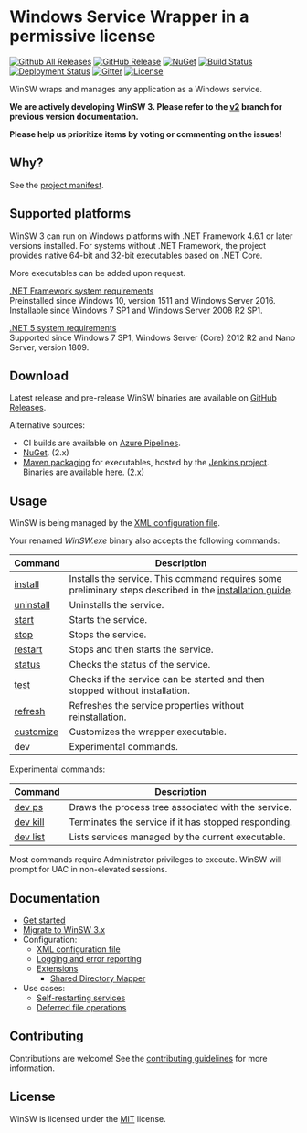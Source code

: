 # Windows Service Wrapper in a permissive license

[![Github All Releases](https://img.shields.io/github/downloads/winsw/winsw/total?style=flat-square)](https://github.com/winsw/winsw/releases)
[![GitHub Release](https://img.shields.io/github/v/release/winsw/winsw?include_prereleases&sort=semver&style=flat-square)](https://github.com/winsw/winsw/releases)
[![NuGet](https://img.shields.io/nuget/v/WinSW?style=flat-square)](https://www.nuget.org/packages/WinSW/)
[![Build Status](https://img.shields.io/azure-devops/build/winsw/aabe43dd-6f6d-4660-b5dd-5b79e1e2ef4e/1?style=flat-square)](https://dev.azure.com/winsw/winsw/_build?definitionId=1&_a=summary)
[![Deployment Status](https://img.shields.io/azure-devops/release/winsw/aabe43dd-6f6d-4660-b5dd-5b79e1e2ef4e/1/1?style=flat-square)](https://dev.azure.com/winsw/winsw/_release?_a=releases&view=mine&definitionId=1)
[![Gitter](https://img.shields.io/gitter/room/winsw/winsw?style=flat-square)](https://gitter.im/winsw/winsw?utm_source=badge&utm_medium=badge&utm_campaign=pr-badge)
[![License](https://img.shields.io/github/license/winsw/winsw?style=flat-square)](LICENSE.txt)

WinSW wraps and manages any application as a Windows service.

**We are actively developing WinSW 3. Please refer to the [v2](https://github.com/winsw/winsw/tree/master) branch for previous version documentation.**

**Please help us prioritize items by voting or commenting on the issues!**

## Why?

See the [project manifest](MANIFEST.md).

## Supported platforms

WinSW 3 can run on Windows platforms with .NET Framework 4.6.1 or later versions installed.
For systems without .NET Framework, the project provides native 64-bit and 32-bit executables based on .NET Core.

More executables can be added upon request.

[.NET Framework system requirements](https://docs.microsoft.com/dotnet/framework/get-started/system-requirements)\
Preinstalled since Windows 10, version 1511 and Windows Server 2016.\
Installable since Windows 7 SP1 and Windows Server 2008 R2 SP1.

[.NET 5 system requirements](https://github.com/dotnet/core/blob/master/release-notes/5.0/5.0-supported-os.md)\
Supported since Windows 7 SP1, Windows Server (Core) 2012 R2 and Nano Server, version 1809.

## Download

Latest release and pre-release WinSW binaries are available on [GitHub Releases](https://github.com/winsw/winsw/releases).

Alternative sources:

* CI builds are available on [Azure Pipelines](https://dev.azure.com/winsw/winsw/_build?definitionId=1).
* [NuGet](https://www.nuget.org/packages/WinSW/). (2.x)
* [Maven packaging](https://github.com/jenkinsci/winsw-maven-packaging) for executables, hosted by the [Jenkins project](https://jenkins.io/).
Binaries are available [here](https://repo.jenkins-ci.org/releases/com/sun/winsw/winsw/). (2.x)

## Usage

WinSW is being managed by the [XML configuration file](docs/xml-config-file.md).

Your renamed *WinSW.exe* binary also accepts the following commands:

| Command                                             | Description |
| -------                                             | ----------- |
| [install](docs/cli-commands.md#install-command)     | Installs the service. This command requires some preliminary steps described in the [installation guide](docs/installation.md). |
| [uninstall](docs/cli-commands.md#uninstall-command) | Uninstalls the service. |
| [start](docs/cli-commands.md#start-command)         | Starts the service. |
| [stop](docs/cli-commands.md#stop-command)           | Stops the service. |
| [restart](docs/cli-commands.md#restart-command)     | Stops and then starts the service. |
| [status](docs/cli-commands.md#status-command)       | Checks the status of the service. |
| [test](docs/cli-commands.md#test-command)           | Checks if the service can be started and then stopped without installation. |
| [refresh](docs/cli-commands.md#refresh-command)     | Refreshes the service properties without reinstallation. |
| [customize](docs/cli-commands.md#customize-command) | Customizes the wrapper executable. |
| dev                                                 | Experimental commands. |

Experimental commands:

| Command                                           | Description |
| -------                                           | ----------- |
| [dev ps](docs/cli-commands.md#dev-ps-command)     | Draws the process tree associated with the service. |
| [dev kill](docs/cli-commands.md#dev-kill-command) | Terminates the service if it has stopped responding. |
| [dev list](docs/cli-commands.md#dev-list-command) | Lists services managed by the current executable. |

Most commands require Administrator privileges to execute. WinSW will prompt for UAC in non-elevated sessions.

## Documentation

* [Get started](docs/installation.md)
* [Migrate to WinSW 3.x](docs/migrate-to-3-x)
* Configuration:
  * [XML configuration file](docs/xml-config-file.md)
  * [Logging and error reporting](docs/logging-and-error-reporting.md)
  * [Extensions](docs/extensions/extensions.md)
    * [Shared Directory Mapper](docs/extensions/shared-directory-mapper.md)
* Use cases:
  * [Self-restarting services](docs/self-restarting-service.md)
  * [Deferred file operations](docs/deferred-file-operations.md)

## Contributing

Contributions are welcome!
See the [contributing guidelines](CONTRIBUTING.md) for more information.

## License

WinSW is licensed under the [MIT](LICENSE.txt) license.
